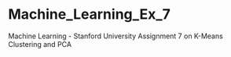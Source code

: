 # Machine_Learning_Ex_7
Machine Learning - Stanford University Assignment 7 on K-Means Clustering and PCA
